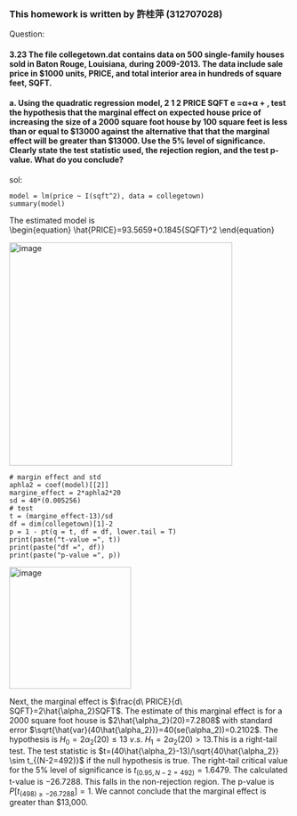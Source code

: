 ### This homework is written by 許桂萍 (312707028)
Question:
#### 3.23 The file collegetown.dat contains data on 500 single-family houses sold in Baton Rouge, Louisiana, during 2009-2013. The data include sale price in $1000 units, PRICE, and total interior area in hundreds of square feet, SQFT.
#### a. Using the quadratic regression model, 2 1 2 PRICE SQFT e =α+α + , test the hypothesis that the marginal effect on expected house price of increasing the size of a 2000 square foot house by 100 square feet is less than or equal to $13000 against the alternative that that the marginal effect will be greater than $13000. Use the 5% level of significance. Clearly state the test statistic used, the rejection region, and the test p-value. What do you conclude?
sol:
```{r}
model = lm(price ~ I(sqft^2), data = collegetown)
summary(model)
```
The estimated model is  
\begin{equation}
\hat{PRICE}=93.5659+0.1845{SQFT}^2
\end{equation}

<img width="401" alt="image" src="https://github.com/HWTeng-Course/202402-Financial-Econometrics/assets/89432894/82adcfab-b4be-477f-a63c-1b5a36c25551">

```{r}
# margin effect and std
aphla2 = coef(model)[[2]]
margine_effect = 2*aphla2*20
sd = 40*(0.005256)
# test
t = (margine_effect-13)/sd
df = dim(collegetown)[1]-2
p = 1 - pt(q = t, df = df, lower.tail = T)
print(paste("t-value =", t))
print(paste("df =", df))
print(paste("p-value =", p))
```
<img width="219" alt="image" src="https://github.com/HWTeng-Course/202402-Financial-Econometrics/assets/89432894/282fa144-daa6-43db-984a-c3f63adce3f7">

Next, the marginal effect is $\frac{d\ PRICE}{d\ SQFT}=2\hat{\alpha_2}SQFT$.  The estimate of this marginal effect is for a 2000 square foot house is $2\hat{\alpha_2}(20)=7.2808$ with standard error $\sqrt{\hat{var}(40\hat{\alpha_2})}=40(se(\alpha_2))=0.2102$. The hypothesis is $H_0=2\alpha_2(20)\leq13 \ v.s. \ H_1= 2\alpha_2(20) > 13$.This is a right-tail test. The test statistic is $t=(40\hat{\alpha_2}-13)/\sqrt{40\hat{\alpha_2}} \sim t_{(N-2=492)}$  if the null hypothesis is true. The right-tail critical value for the 5% level of significance is  $t_{(0.95, N-2=492)}=1.6479$. The calculated t-value is −26.7288. This falls in the non-rejection region. The p-value is $P[t_{(498) \geq -26.7288}]=1$. We cannot conclude that the marginal effect is greater than $13,000.


